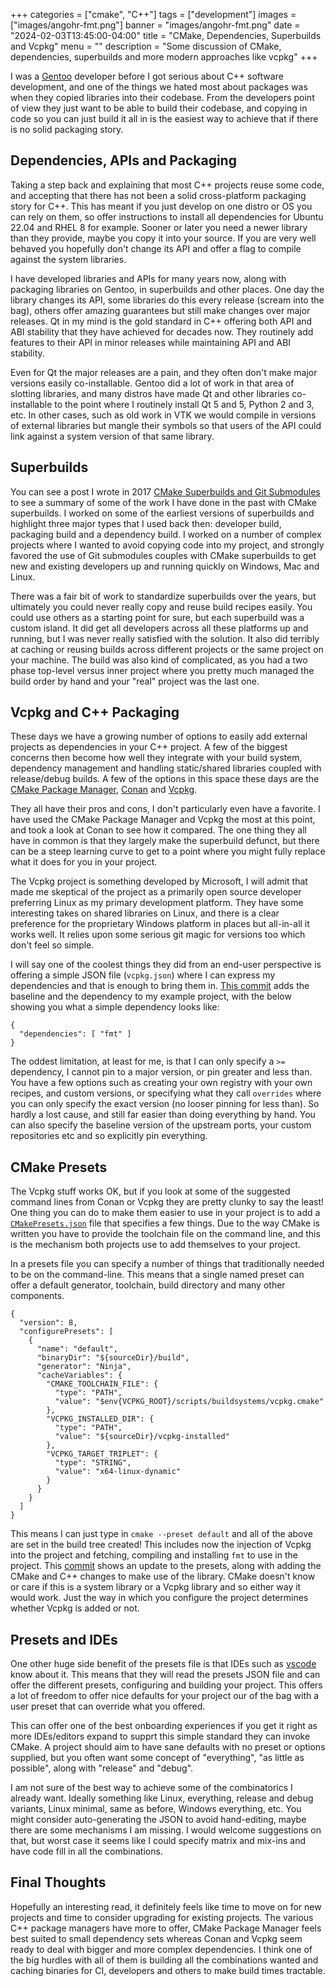 +++
categories = ["cmake", "C++"]
tags = ["development"]
images = ["images/angohr-fmt.png"]
banner = "images/angohr-fmt.png"
date = "2024-02-03T13:45:00-04:00"
title = "CMake, Dependencies, Superbuilds and Vcpkg"
menu = ""
description = "Some discussion of CMake, dependencies, superbuilds and more modern approaches like vcpkg"
+++

I was a [Gentoo][gentoo] developer before I got serious about C++ software development, and one of the things we hated most about packages was when they copied libraries into their codebase. From the developers point of view they just want to be able to build their codebase, and copying in code so you can just build it all in is the easiest way to achieve that if there is no solid packaging story.

Dependencies, APIs and Packaging
--------------------------------

Taking a step back and explaining that most C++ projects reuse some code, and accepting that there has not been a solid cross-platform packaging story for C++. This has meant if you just develop on one distro or OS you can rely on them, so offer instructions to install all dependencies for Ubuntu 22.04 and RHEL 8 for example. Sooner or later you need a newer library than they provide, maybe you copy it into your source. If you are very well behaved you hopefully don't change its API and offer a flag to compile against the system libraries.

I have developed libraries and APIs for many years now, along with packaging libraries on Gentoo, in superbuilds and other places. One day the library changes its API, some libraries do this every release (scream into the bag), others offer amazing guarantees but still make changes over major releases. Qt in my mind is the gold standard in C++ offering both API and ABI stability that they have achieved for decades now. They routinely add features to their API in minor releases while maintaining API and ABI stability.

Even for Qt the major releases are a pain, and they often don't make major versions easily co-installable. Gentoo did a lot of work in that area of slotting libraries, and many distros have made Qt and other libraries co-installable to the point where I routinely install Qt 5 and 5, Python 2 and 3, etc. In other cases, such as old work in VTK we would compile in versions of external libraries but mangle their symbols so that users of the API could link against a system version of that same library.

Superbuilds
-----------

You can see a post I wrote in 2017 [CMake Superbuilds and Git Submodules][superbuilds] to see a summary of some of the work I have done in the past with CMake superbuilds. I worked on some of the earliest versions of superbuilds and highlight three major types that I used back then: developer build, packaging build and a dependency build. I worked on a number of complex projects where I wanted to avoid copying code into my project, and strongly favored the use of Git submodules couples with CMake superbuilds to get new and existing developers up and running quickly on Windows, Mac and Linux.

There was a fair bit of work to standardize superbuilds over the years, but ultimately you could never really copy and reuse build recipes easily. You could use others as a starting point for sure, but each superbuild was a custom island. It did get all developers across all these platforms up and running, but I was never really satisfied with the solution. It also did terribly at caching or reusing builds across different projects or the same project on your machine. The build was also kind of complicated, as you had a two phase top-level versus inner project where you pretty much managed the build order by hand and your "real" project was the last one.

Vcpkg and C++ Packaging
-----------------------

These days we have a growing number of options to easily add external projects as dependencies in your C++ project. A few of the biggest concerns then become how well they integrate with your build system, dependency management and handling static/shared libraries coupled with release/debug builds. A few of the options in this space these days are the [CMake Package Manager][cpm], [Conan][conan] and [Vcpkg][vcpkg].

They all have their pros and cons, I don't particularly even have a favorite. I have used the CMake Package Manager and Vcpkg the most at this point, and took a look at Conan to see how it compared. The one thing they all have in common is that they largely make the superbuild defunct, but there can be a steep learning curve to get to a point where you might fully replace what it does for you in your project.

The Vcpkg project is something developed by Microsoft, I will admit that made me skeptical of the project as a primarily open source developer preferring Linux as my primary development platform. They have some interesting takes on shared libraries on Linux, and there is a clear preference for the proprietary Windows platform in places but all-in-all it works well. It relies upon some serious git magic for versions too which don't feel so simple.

I will say one of the coolest things they did from an end-user perspective is offering a simple JSON file (`vcpkg.json`) where I can express my dependencies and that is enough to bring them in. [This commit][addvcpkg] adds the baseline and the dependency to my example project, with the below showing you what a simple dependency looks like:
```
{
  "dependencies": [ "fmt" ]
}
```

The oddest limitation, at least for me, is that I can only specify a `>=` dependency, I cannot pin to a major version, or pin greater and less than. You have a few options such as creating your own registry with your own recipes, and custom versions, or specifying what they call `overrides` where you can only specify the exact version (no looser pinning for less than). So hardly a lost cause, and still far easier than doing everything by hand. You can also specify the baseline version of the upstream ports, your custom repositories etc and so explicitly pin everything.

CMake Presets
-------------

The Vcpkg stuff works OK, but if you look at some of the suggested command lines from Conan or Vcpkg they are pretty clunky to say the least! One thing you can do to make them easier to use in your project is to add a [`CMakePresets.json`][presets] file that specifies a few things. Due to the way CMake is written you have to provide the toolchain file on the command line, and this is the mechanism both projects use to add themselves to your project.

In a presets file you can specify a number of things that traditionally needed to be on the command-line. This means that a single named preset can offer a default generator, toolchain, build directory and many other components.
```
{
  "version": 8,
  "configurePresets": [
    {
      "name": "default",
      "binaryDir": "${sourceDir}/build",
      "generator": "Ninja",
      "cacheVariables": {
        "CMAKE_TOOLCHAIN_FILE": {
          "type": "PATH",
          "value": "$env{VCPKG_ROOT}/scripts/buildsystems/vcpkg.cmake"
        },
        "VCPKG_INSTALLED_DIR": {
          "type": "PATH",
          "value": "${sourceDir}/vcpkg-installed"
        },
        "VCPKG_TARGET_TRIPLET": {
          "type": "STRING",
          "value": "x64-linux-dynamic"
        }
      }
    }
  ]
}
```

This means I can just type in `cmake --preset default` and all of the above are set in the build tree created! This includes now the injection of Vcpkg into the project and fetching, compiling and installing `fmt` to use in the project. This [commit][addfmt] shows an update to the presets, along with adding the CMake and C++ changes to make use of the library. CMake doesn't know or care if this is a system library or a Vcpkg library and so either way it would work. Just the way in which you configure the project determines whether Vcpkg is added or not.

Presets and IDEs
----------------

One other huge side benefit of the presets file is that IDEs such as [vscode][vscode] know about it. This means that they will read the presets JSON file and can offer the different presets, configuring and building your project. This offers a lot of freedom to offer nice defaults for your project our of the bag with a user preset that can override what you offered.

This can offer one of the best onboarding experiences if you get it right as more IDEs/editors expand to supprt this simple standard they can invoke CMake. A project should aim to have sane defaults with no preset or options supplied, but you often want some concept of "everything", "as little as possible", along with "release" and "debug".

I am not sure of the best way to achieve some of the combinatorics I already want. Ideally something like Linux, everything, release and debug variants, Linux minimal, same as before, Windows everything, etc. You might consider auto-generating the JSON to avoid hand-editing, maybe there are some mechanisms I am missing. I would welcome suggestions on that, but worst case it seems like I could specify matrix and mix-ins and have code fill in all the combinations.

Final Thoughts
--------------

Hopefully an interesting read, it definitely feels like time to move on for new projects and time to consider upgrading for existing projects. The various C++ package managers have more to offer, CMake Package Manager feels best suited to small dependency sets whereas Conan and Vcpkg seem ready to deal with bigger and more complex dependencies. I think one of the big hurdles with all of them is building all the combinations wanted and caching binaries for CI, developers and others to make build times tractable.

[gentoo]: https://gentoo.org/
[superbuilds]: https://www.kitware.com/cmake-superbuilds-git-submodules/
[cpm]: https://github.com/cpm-cmake/CPM.cmake
[conan]: https://conan.io/
[vcpkg]: https://vcpkg.io/
[addfmt]: https://github.com/angohr/angohr/commit/73e5043994b8a0bd7a0d2d887e63ad080a712fd3
[addvcpkg]: https://github.com/angohr/angohr/commit/8549636e563ac0ac7c5a392d0697c49d2356454e
[vscode]: https://code.visualstudio.com/
[presets]: https://cmake.org/cmake/help/latest/manual/cmake-presets.7.html

[angohr]: https://github.com/angohr/angohr
